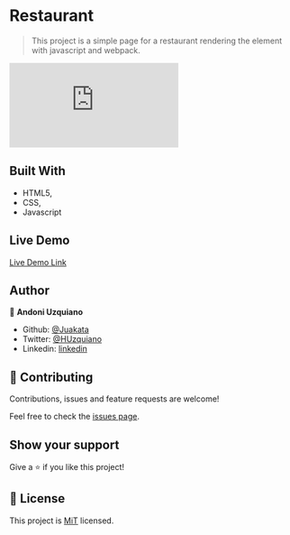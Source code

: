 # Restaurant

> This project is a simple page for a restaurant rendering the element with
javascript and webpack.

![restaurant](https://raw.githack.com/Juakata/Restaurant/development/dist/index.html)

## Built With

- HTML5,
- CSS,
- Javascript

## Live Demo

[Live Demo Link](https://foodiess.netlify.app)

## Author

👤 **Andoni Uzquiano**

- Github: [@Juakata](https://github.com/Juakata)
- Twitter: [@HUzquiano](https://twitter.com/HUzquiano)
- Linkedin: [linkedin](https://www.linkedin.com/in/andoni-uzquiano-31304818a/)

## 🤝 Contributing

Contributions, issues and feature requests are welcome!

Feel free to check the [issues page](https://github.com/Juakata/Restaurant/issues).

## Show your support

Give a ⭐️ if you like this project!

## 📝 License

This project is [MiT](https://opensource.org/licenses/MIT) licensed.

